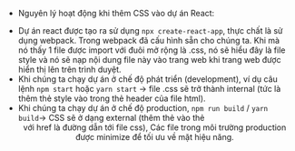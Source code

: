* Nguyên lý hoạt động khi thêm CSS vào dự án React:
- Dự án react được tạo ra sử dụng `npx create-react-app`, thực chất là sử dụng webpack. Trong webpack đã cấu hình sẵn cho chúng ta. Khi mà nó thấy 1 file được import với đuôi mở rộng là .css, nó sẽ hiểu đây là file style và nó sẽ nạp nội dung file này vào trang web khi trang web được hiển thị lên trên trình duyệt.
- Khi chúng ta chạy dự án ở chế độ phát triển (development), ví dụ câu lệnh `npm start` hoặc `yarn start` -> file .css sẽ trở thành internal (tức là thêm thẻ style vào trong thẻ header của file html).
- Khi chúng ta chạy dự án ở chế độ production, `npm run build` / `yarn build`-> CSS sẽ ở dạng external (thêm thẻ <link > vào thẻ <header> với href là đường dẫn tới file css), Các file trong môi trường production được minimize để tối ưu về mặt hiệu năng.
